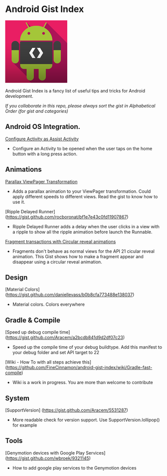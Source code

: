 Android Gist Index
=====================

![Developers](art/android-developer.png "Android Tips")

Android Gist Index is a fancy list of useful tips and tricks for Android development.

_If you collaborate in this repo, please always sort the gist in *Alphabetical Order* (for gist and categories)_

## Android OS Integration.

[Configure Activity as Assist Activity](https://gist.github.com/pedrovgs/c424fe754a74f326e997)
* Configure an Activity to be opened when the user taps on the home button with a long press action.

## Animations

[Parallax ViewPager Transformation](https://gist.github.com/Aracem/328d052603ec23391a3e)
* Adds a parallax animation to your ViewPager transformation. Could apply different speeds to different views. Read the gist to know how to use it.

[Ripple Delayed Runner] (https://gist.github.com/rocboronat/bf1e7e43c0fd11907867)  
* Ripple Delayed Runner adds a delay when the user clicks in a view with a ripple to show all the ripple animation before launch the Runnable.

[Fragment transactions with Circular reveal animations](https://github.com/FineCinnamon/android-gist-index.git)
* Fragments don't behave as normal views for the API 21 cicular reveal animation. This Gist shows how to make a fragment appear and disappear using a circular reveal animation.

## Design

[Material Colors] (https://gist.github.com/daniellevass/b0b8cfa773488e138037)
* Material colors. Colors everywhere

## Gradle & Compile

[Speed up debug compile time] (https://gist.github.com/Aracem/a2bcdb841d9d2df07c23)

* Speed up the compile time of your debug buildtype. Add this manifest to your debug folder and set API target to 22

[Wiki - How To with all steps achieve this] (https://github.com/FineCinnamon/android-gist-index/wiki/Gradle-fast-compile)

* Wiki is a work in progress. You are more than welcome to contribute 

## System

[SupportVersion] (https://gist.github.com/Aracem/5531287)
* More readable check for version support. Use SupportVersion.lollipop() for example

## Tools

[Genymotion devices with Google Play Services] (https://gist.github.com/wbroek/9321145)
* How to add google play services to the Genymotion devices

